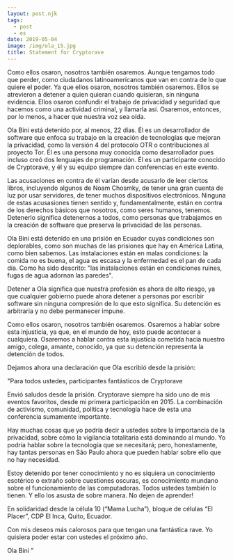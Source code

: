 ```yaml
---
layout: post.njk
tags:
  - post
  - es
date: 2019-05-04
image: /img/ola_15.jpg
title: Statement for Cryptorave
---
```


Como ellos osaron, nosotros también osaremos. Aunque tengamos todo que perder,
como ciudadanos latinoamericanos que van en contra de lo que quiere el poder. Ya
que ellos osaron, nosotros también osaremos. Ellos se atrevieron a detener a
quien quieran cuando quisieran, sin ninguna evidencia. Ellos osaron confundir el
trabajo de privacidad y seguridad que hacemos como una actividad criminal, y
llamarla así. Osaremos, entonces, por lo menos, a hacer que nuestra voz sea oída.

Ola Bini está detenido por, al menos, 22 días. Él es un desarrollador de software
que enfoca su trabajo en la creación de tecnologías que mejoran la privacidad, como
la versión 4 del protocolo OTR o contribuciones al proyecto Tor. Él es una persona
muy conocida como desarrollador pues incluso creó dos lenguajes de programación.
Él es un participante conocido de Cryptorave, y él y su equipo siempre dan
conferencias en este evento.

Las acusaciones en contra de él varían desde acusarlo de leer ciertos libros,
incluyendo algunos de Noam Chosmky, de tener una gran cuenta de luz por usar
servidores, de tener muchos dispositivos electrónicos. Ninguna de estas acusasiones
tienen sentido y, fundamentalmente, están en contra de los derechos básicos que
nosotros, como seres humanos, tenemos. Detenerlo significa detenernos a todos,
como personas que trabajamos en la creación de software que preserva la privacidad
de las personas.

Ola Bini está detenido en una prisión en Ecuador cuyas condiciones son deplorables,
como son muchas de las prisiones que hay en América Latina, como bien sabemos.
Las instalaciones están en malas condiciones: la comida no es buena, el agua es
escasa y la enfermedad es el pan de cada día. Como ha sido descrito: "las instalaciones
están en condiciones ruines, fugas de agua adornan las paredes".

Detener a Ola significa que nuestra profesión es ahora de alto riesgo, ya que
cualquier gobierno puede ahora detener a personas por escribir software sin
ninguna compresión de lo que esto significa. Su detención es arbitraria y no
debe permanecer impune.

Como ellos osaron, nosotros también osaremos. Osaremos a hablar sobre esta injusticia,
ya que, en el mundo de hoy, esto puede acontecer a cualquiera. Osaremos a hablar
contra esta injusticia cometida hacia nuestro amigo, colega, amante, conocido,
ya que su detención representa la detención de todos.

Dejamos ahora una declaración que Ola escribió desde la prisión:

"Para todos ustedes, participantes fantásticos de Cryptorave

Envió saludos desde la prisión. Cryptorave siempre ha sido uno de mis eventos
favoritos, desde mi primera participación en 2015. La combinación de activismo,
comunidad, política y tecnología hace de esta una conferencia sumamente importante.

Hay muchas cosas que yo podría decir a ustedes sobre la importancia de la privacidad,
sobre cómo la vigilancia totalitaria está dominando al mundo. Yo podría hablar
sobre la tecnología que se necesitará; pero, honestamente, hay tantas personas
en São Paulo ahora que pueden hablar sobre ello que no hay necesidad.

Estoy detenido por tener conocimiento y no es siquiera un conocimiento esotérico
o extraño sobre cuestiones oscuras, es conocimiento mundano sobre el funcionamiento
de las computadoras. Todos ustedes también lo tienen. Y ello los asusta de sobre
manera. No dejen de aprender!

En solidaridad desde la célula 10 (“Mama Lucha”), bloque de células “El Placer”,
CDP El Inca, Quito, Ecuador.

Con mis deseos más calorosos para que tengan una fantástica rave. Yo quisiera
poder estar con ustedes el próximo año.

Ola Bini ”
